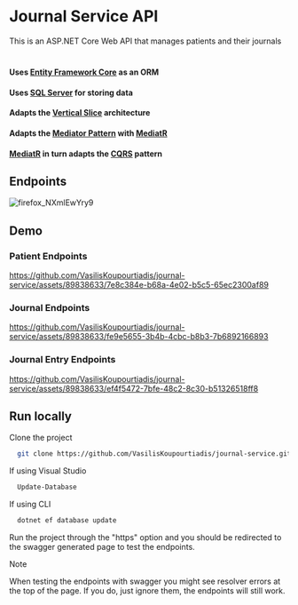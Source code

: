 # Journal Service API

This is an ASP.NET Core Web API that manages patients and their journals

#

#### Uses [Entity Framework Core](https://learn.microsoft.com/en-us/ef/core/) as an ORM

#### Uses [SQL Server](https://www.microsoft.com/en-us/sql-server/sql-server-downloads) for storing data

#### Adapts the [Vertical Slice](https://www.jimmybogard.com/vertical-slice-architecture/) architecture

#### Adapts the [Mediator Pattern](https://refactoring.guru/design-patterns/mediator) with [MediatR](https://github.com/jbogard/MediatR)

#### [MediatR](https://github.com/jbogard/MediatR) in turn adapts the [CQRS](https://learn.microsoft.com/en-us/azure/architecture/patterns/cqrs) pattern
 
## Endpoints

![firefox_NXmlEwYry9](https://github.com/VasilisKoupourtiadis/journal-service/assets/89838633/acc55400-76c6-4526-b1ab-04ede8a50204)

## Demo

### Patient Endpoints

https://github.com/VasilisKoupourtiadis/journal-service/assets/89838633/7e8c384e-b68a-4e02-b5c5-65ec2300af89

### Journal Endpoints

https://github.com/VasilisKoupourtiadis/journal-service/assets/89838633/fe9e5655-3b4b-4cbc-b8b3-7b6892166893

### Journal Entry Endpoints

https://github.com/VasilisKoupourtiadis/journal-service/assets/89838633/ef4f5472-7bfe-48c2-8c30-b51326518ff8

## Run locally

Clone the project

```bash
  git clone https://github.com/VasilisKoupourtiadis/journal-service.git
```

If using Visual Studio

```bash
  Update-Database
```

If using CLI

```bash
  dotnet ef database update
```

Run the project through the "https" option and you should be redirected to the swagger generated page to test the endpoints.

> [!NOTE]
> When testing the endpoints with swagger you might see resolver errors at the top of the page. If you do, just ignore them, the endpoints will still work.
